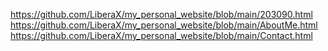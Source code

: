 https://github.com/LiberaX/my_personal_website/blob/main/203090.html
https://github.com/LiberaX/my_personal_website/blob/main/AboutMe.html
https://github.com/LiberaX/my_personal_website/blob/main/Contact.html
